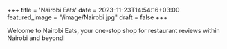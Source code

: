 +++
title = 'Nairobi Eats'
date = 2023-11-23T14:54:16+03:00
featured_image = "/image/Nairobi.jpg"
draft = false
+++

Welcome to Nairobi Eats, your one-stop shop for restaurant reviews within Nairobi and beyond!
